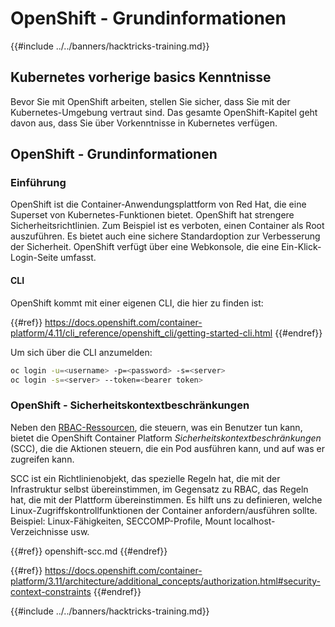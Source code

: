 # OpenShift - Grundinformationen

{{#include ../../banners/hacktricks-training.md}}

## Kubernetes vorherige b**asics Kenntnisse** <a href="#a94e" id="a94e"></a>

Bevor Sie mit OpenShift arbeiten, stellen Sie sicher, dass Sie mit der Kubernetes-Umgebung vertraut sind. Das gesamte OpenShift-Kapitel geht davon aus, dass Sie über Vorkenntnisse in Kubernetes verfügen.

## OpenShift - Grundinformationen

### Einführung

OpenShift ist die Container-Anwendungsplattform von Red Hat, die eine Superset von Kubernetes-Funktionen bietet. OpenShift hat strengere Sicherheitsrichtlinien. Zum Beispiel ist es verboten, einen Container als Root auszuführen. Es bietet auch eine sichere Standardoption zur Verbesserung der Sicherheit. OpenShift verfügt über eine Webkonsole, die eine Ein-Klick-Login-Seite umfasst.

#### CLI

OpenShift kommt mit einer eigenen CLI, die hier zu finden ist:

{{#ref}}
https://docs.openshift.com/container-platform/4.11/cli_reference/openshift_cli/getting-started-cli.html
{{#endref}}

Um sich über die CLI anzumelden:
```bash
oc login -u=<username> -p=<password> -s=<server>
oc login -s=<server> --token=<bearer token>
```
### **OpenShift - Sicherheitskontextbeschränkungen** <a href="#a94e" id="a94e"></a>

Neben den [RBAC-Ressourcen](https://docs.openshift.com/container-platform/3.11/architecture/additional_concepts/authorization.html#architecture-additional-concepts-authorization), die steuern, was ein Benutzer tun kann, bietet die OpenShift Container Platform _Sicherheitskontextbeschränkungen_ (SCC), die die Aktionen steuern, die ein Pod ausführen kann, und auf was er zugreifen kann.

SCC ist ein Richtlinienobjekt, das spezielle Regeln hat, die mit der Infrastruktur selbst übereinstimmen, im Gegensatz zu RBAC, das Regeln hat, die mit der Plattform übereinstimmen. Es hilft uns zu definieren, welche Linux-Zugriffskontrollfunktionen der Container anfordern/ausführen sollte. Beispiel: Linux-Fähigkeiten, SECCOMP-Profile, Mount localhost-Verzeichnisse usw.

{{#ref}}
openshift-scc.md
{{#endref}}

{{#ref}}
https://docs.openshift.com/container-platform/3.11/architecture/additional_concepts/authorization.html#security-context-constraints
{{#endref}}



{{#include ../../banners/hacktricks-training.md}}
